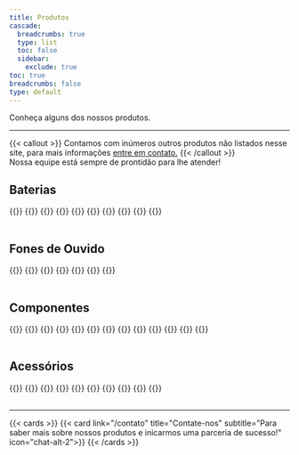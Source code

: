 ```yaml
---
title: Produtos
cascade:
  breadcrumbs: true
  type: list
  toc: false
  sidebar:
    exclude: true
toc: true
breadcrumbs: false
type: default
---
```



<p class="text-[1.79rem] font-semibold mb-[-2rem] pt-4">Conheça alguns dos nossos produtos.</p>

***

{{< callout >}}
  Contamos com inúmeros outros produtos não listados nesse site, para mais informações [entre em contato.](/contato)
{{< /callout >}}
<br>
Nossa equipe está sempre de prontidão para lhe atender!

## Baterias

<div class="custom-cards">
  {{<cards cols="1">}}
    {{<card
      link="/produtos/baterias/nntn4970g"
      title="NNTN4970G"
      image="/images/products/placeholder_1080x900.png"
      subtitle="Bateria generica para: EP450 / DEP450"
      tag="Bateria Li-Ion"
    >}}  
    {{<card
      link="/produtos/baterias/pmmn4013g"
      title="PMMN4013G"
      image="/images/products/placeholder_1080x900.png"
      subtitle="Bateria generica para DTR620"
      tag="Bateria Li-Ion"
    >}}  
    {{<card
      link="/produtos/baterias/bl1504g"
      title="BL1504G"
      image="/images/products/placeholder_1080x900.png"
      subtitle="Bateria generica para: PD406 / PD506"
      tag="Bateria Li-Ion"
    >}}  
    {{<card
      link="/produtos/baterias/pmnn4409g"
      title="PMNN4409G"
      image="/images/products/placeholder_1080x900.png"
      subtitle="Bateria generica para: DEP550 / DEP570 / DGP5050 / &#10;DGP5550 / DGP8050 / DGP8550 / APX900"
      tag="Bateria Li-Ion"
    >}}  
    {{<card
      link="/produtos/baterias/pmnn4066g"
      title="PMNN4066G"
      image="/images/products/placeholder_1080x900.png"
      subtitle="Bateria generica para: DGP4150 / DGP6150"
      tag="Bateria Li-Ion"
    >}}  
    {{<card
      link="/produtos/baterias/fnb106g"
      title="FNB106G"
      image="/images/products/placeholder_1080x900.png"
      subtitle="Bateria generica para VX231 &#10;(para carregador CD47/VAC20)"
      tag="Bateria Ni-Mh"
    >}}  
    {{<card
      link="/produtos/baterias/bl2006g"
      title="BL2006G"
      image="/images/products/placeholder_1080x900.png"
      subtitle="Bateria generica para: PD706 / PD786"
      tag="Bateria Ni-Mh"
    >}}  
    {{<card
      link="/produtos/baterias/pmnn4578g"
      title="PMNN4578G"
      image="/images/products/placeholder_1080x900.png"
      subtitle="Bateria generica para DTR720"
      tag="Bateria Ni-Mh"
    >}}  
  {{</cards>}}
</div><br>

## Fones de Ouvido

<div class="custom-cards">
  {{<cards cols="1">}}
    {{<card
      link="/produtos/fones/pabc9038"
      title="PABC9038"
      image="/images/products/placeholder_1080x900.png"
      subtitle="Fone de ouvido em 'D' para: &#10;EP450 / DEP450 / DEP250 / DTR620 / DTR720 / &#10;R2 / VX80 / PD4 / PD5 / BD5 / RPD8"
      tag="Fone tipo 'D'"
    >}}
    {{<card
      link="/produtos/fones/rln6230g"
      title="RLN6230G"
      image="/images/products/placeholder_1080x900.png"
      subtitle="Fone de ouvido em 'D' para: &#10;EP450 / DEP450 / DEP250 / DTR620 / DTR720 / &#10;R2 / VX80 / PD4 / PD5 / BD5 / RPD8"
      tag="Fone tipo 'D'"
    >}}
    {{<card
      link="/produtos/fones/ehm15g"
      title="EHM15G"
      image="/images/products/placeholder_1080x900.png"
      subtitle="Fone de ouvido em 'D' com parafuso para: &#10;BD5 / PD4 / PD5 / RPD8"
      tag="Fone tipo 'D'"
    >}}
    {{<card
      link="/produtos/fones/vx101g"
      title="VX101G"
      image="/images/products/placeholder_1080x900.png"
      subtitle="Fone de ouvido em 'D' para: &#10;VX231 / VX261 / EVX261 / EVX531"
      tag="Fone tipo 'D'"
    >}}
    {{<card
      link="/produtos/fones/ehs12g"
      title="EHS12G"
      image="/images/products/placeholder_1080x900.png"
      subtitle="Fone de ouvido em 'D' para: &#10;PD3 / BD306"
      tag="Fone tipo 'D'"
    >}}
  {{</cards>}}
</div><br>

## Componentes

<div class="custom-cards">
  {{<cards cols="1">}}
    {{<card
      link="/produtos/componentes/3680530z02g"
      title="3680530Z02G"
      image="/images/products/placeholder_1080x900.png"
      subtitle="Knob de Canal para: EP450 / DEP450 / PRO5150"
      tag="Componentes"
    >}}
    {{<card
      link="/produtos/componentes/3680529z01g"
      title="3680529Z01G"
      image="/images/products/placeholder_1080x900.png"
      subtitle="Knob de Volume para: EP450 / DEP450 / PRO5150"
      tag="Componentes"
    >}}
    {{<card
      link="/produtos/componentes/1880619z06g"
      title="1880619Z06G"
      image="/images/products/placeholder_1080x900.png"
      subtitle="Potenciometro para: EP450 / DEP450 / PRO5150"
      tag="Componentes"
    >}}
    {{<card
      link="/produtos/componentes/4070354a01g"
      title="4070354A01G"
      image="/images/products/placeholder_1080x900.png"
      subtitle="Chave interna do PTT para: EP450 / DEP450 / DEP250 / &#10;DTR620 / EP150 / PRO7150"
      tag="Componentes"
    >}}
    {{<card
      link="/produtos/componentes/13012040001g"
      title="13012040001G"
      image="/images/products/placeholder_1080x900.png"
      subtitle="Trava da tecla do PTT para DEP450"
      tag="Componentes"
    >}}
    {{<card
      link="/produtos/componentes/32012231001g"
      title="32012231001G"
      image="/images/products/placeholder_1080x900.png"
      subtitle="Tecla de borracha do PTT para DEP450"
      tag="Componentes"
    >}}
    {{<card
      link="/produtos/componentes/15012242001g"
      title="15012242001G"
      image="/images/products/placeholder_1080x900.png"
      subtitle="Protetor do conector de acessórios para DEP450"
      tag="Componentes"
    >}}
    {{<card
      link="/produtos/componentes/pmln6345g"
      title="PMLN6345G"
      image="/images/products/placeholder_1080x900.png"
      subtitle="Caixa frontal para DEP450"
      tag="Componentes"
    >}}
    {{<card
      link="/produtos/componentes/0186638z03g"
      title="0186638Z03G"
      image="/images/products/placeholder_1080x900.png"
      subtitle="Alto falante para: EP450 / DEP450"
      tag="Componentes"
    >}}
    {{<card
      link="/produtos/componentes/38012042001g"
      title="38012042001G"
      image="/images/products/placeholder_1080x900.png"
      subtitle="Protedor do conector micro USB para DEP450"
      tag="Componentes"
    >}}
    {{<card
      link="/produtos/componentes/3886441z02g"
      title="3886441Z02G"
      image="/images/products/placeholder_1080x900.png"
      subtitle="Protetor do conector de acessórios para EP450"
      tag="Componentes"
    >}}
  {{</cards>}}
</div><br>

## Acessórios

<div class="custom-cards">
  {{<cards cols="1">}}
    {{<card
      link="/produtos/acessorios/nae6483g"
      title="NAE6483G"
      image="/images/products/placeholder_1080x900.png"
      subtitle="Antena whip UHF (400-470mhz) para: &#10;EP450 / DEP450 / PRO3150 / PRO5150"
      tag="Antena Whip UHF"
    >}}
    {{<card
      link="/produtos/acessorios/pmmn4013g"
      title="PMMN4013g"
      image="/images/products/placeholder_1080x900.png"
      subtitle="Microfone remoto para: EP450 / DEP450"
      tag="Microfone Remoto"
    >}}
    {{<card
      link="/produtos/acessorios/wpln4137g"
      title="WPLN4137G"
      image="/images/products/placeholder_1080x900.png"
      subtitle="Base do carregador para: EP450 / DEP450 / R2"
      tag="Base do Carregador"
    >}}
    {{<card
      link="/produtos/acessorios/epnn9356g"
      title="EPNN9356G"
      image="/images/products/placeholder_1080x900.png"
      subtitle="Fonte bivolt para: EP450 / DEP450 / DEP250 / &#10;DEP550 / Linha DGP / Linha PRO"
      tag="Fonte de alimentação"
    >}}
    {{<card
      link="/produtos/acessorios/rmn5052g"
      title="RMN5052G"
      image="/images/products/placeholder_1080x900.png"
      subtitle="Microfone de mão para: DGM5000 / DGM8000 / &#10;DGM4100 / DGM6100 / MTM5000 / APX2500"
      tag="Microfone de mão"
    >}}
    {{<card
      link="/produtos/acessorios/hmn3596g"
      title="HMN3596G"
      image="/images/products/placeholder_1080x900.png"
      subtitle="Microfone de mão para: DEM300 / DEM400 / GM / EM / PRO"
      tag="Microfone de mão"
    >}}
    {{<card
      link="/produtos/acessorios/rln5644g"
      title="RLN5644G"
      image="/images/products/placeholder_1080x900.png"
      subtitle="Clip de cinto para: EP450 / DEP450"
      tag="Clip de cinto"
    >}}
    {{<card
      link="/produtos/acessorios/an0435w09g"
      title="AN0435W09G"
      image="/images/products/placeholder_1080x900.png"
      subtitle="Antena whip UHF para: PD4 / &#10;PD5 / PD7 / BD506 / RPD8 / HP6"
      tag="Antena Whip UHF"
    >}}
  {{</cards>}}
</div><br>

---

<div class="grid grid-cols-3">
  <div class="col-start-3">
    {{< cards >}}
      {{< card link="/contato" title="Contate-nos" subtitle="Para saber mais sobre nossos produtos e inicarmos uma parceria de sucesso!" icon="chat-alt-2">}}
    {{< /cards >}}
  </div>
</div>
